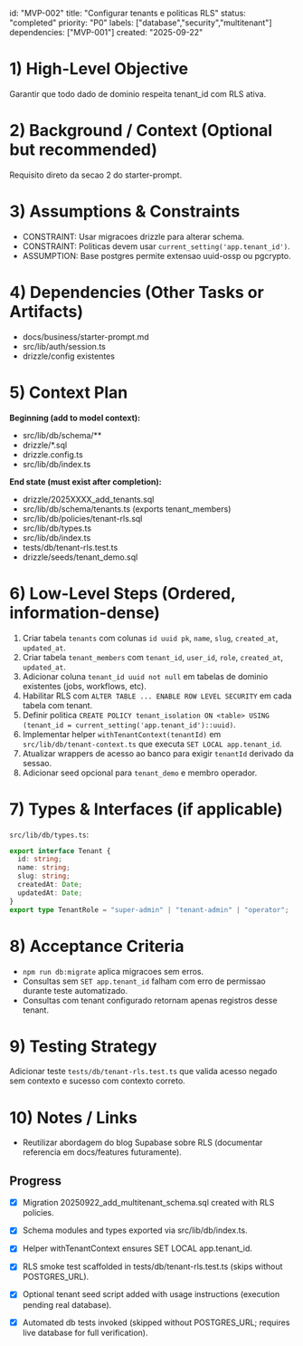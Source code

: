 ﻿---
description: "Add tenant schema with row level security in the database."
globs:
  - src/lib/db/**
  - drizzle/**
alwaysApply: false
---

id: "MVP-002"
title: "Configurar tenants e politicas RLS"
status: "completed"
priority: "P0"
labels: ["database","security","multitenant"]
dependencies: ["MVP-001"]
created: "2025-09-22"

# 1) High-Level Objective

Garantir que todo dado de dominio respeita tenant_id com RLS ativa.

# 2) Background / Context (Optional but recommended)

Requisito direto da secao 2 do starter-prompt.

# 3) Assumptions & Constraints

- CONSTRAINT: Usar migracoes drizzle para alterar schema.
- CONSTRAINT: Politicas devem usar `current_setting('app.tenant_id')`.
- ASSUMPTION: Base postgres permite extensao uuid-ossp ou pgcrypto.

# 4) Dependencies (Other Tasks or Artifacts)

- docs/business/starter-prompt.md
- src/lib/auth/session.ts
- drizzle/config existentes

# 5) Context Plan

**Beginning (add to model context):**

- src/lib/db/schema/**
- drizzle/*.sql
- drizzle.config.ts
- src/lib/db/index.ts

**End state (must exist after completion):**

- drizzle/2025XXXX_add_tenants.sql
- src/lib/db/schema/tenants.ts (exports tenant_members)
- src/lib/db/policies/tenant-rls.sql
- src/lib/db/types.ts
- src/lib/db/index.ts
- tests/db/tenant-rls.test.ts
- drizzle/seeds/tenant_demo.sql

# 6) Low-Level Steps (Ordered, information-dense)

1. Criar tabela `tenants` com colunas `id uuid pk`, `name`, `slug`, `created_at`, `updated_at`.
2. Criar tabela `tenant_members` com `tenant_id`, `user_id`, `role`, `created_at`, `updated_at`.
3. Adicionar coluna `tenant_id uuid not null` em tabelas de dominio existentes (jobs, workflows, etc).
4. Habilitar RLS com `ALTER TABLE ... ENABLE ROW LEVEL SECURITY` em cada tabela com tenant.
5. Definir politica `CREATE POLICY tenant_isolation ON <table> USING (tenant_id = current_setting('app.tenant_id')::uuid)`.
6. Implementar helper `withTenantContext(tenantId)` em `src/lib/db/tenant-context.ts` que executa `SET LOCAL app.tenant_id`.
7. Atualizar wrappers de acesso ao banco para exigir `tenantId` derivado da sessao.
8. Adicionar seed opcional para `tenant_demo` e membro operador.

# 7) Types & Interfaces (if applicable)

`src/lib/db/types.ts`:
```ts
export interface Tenant {
  id: string;
  name: string;
  slug: string;
  createdAt: Date;
  updatedAt: Date;
}
export type TenantRole = "super-admin" | "tenant-admin" | "operator";
```

# 8) Acceptance Criteria

- `npm run db:migrate` aplica migracoes sem erros.
- Consultas sem `SET app.tenant_id` falham com erro de permissao durante teste automatizado.
- Consultas com tenant configurado retornam apenas registros desse tenant.

# 9) Testing Strategy

Adicionar teste `tests/db/tenant-rls.test.ts` que valida acesso negado sem contexto e sucesso com contexto correto.

# 10) Notes / Links

- Reutilizar abordagem do blog Supabase sobre RLS (documentar referencia em docs/features futuramente).

## Progress

- [x] Migration 20250922_add_multitenant_schema.sql created with RLS policies.
- [x] Schema modules and types exported via src/lib/db/index.ts.
- [x] Helper withTenantContext ensures SET LOCAL app.tenant_id.
- [x] RLS smoke test scaffolded in tests/db/tenant-rls.test.ts (skips without POSTGRES_URL).
- [x] Optional tenant seed script added with usage instructions (execution pending real database).
- [x] Automated db tests invoked (skipped without POSTGRES_URL; requires live database for full verification).






